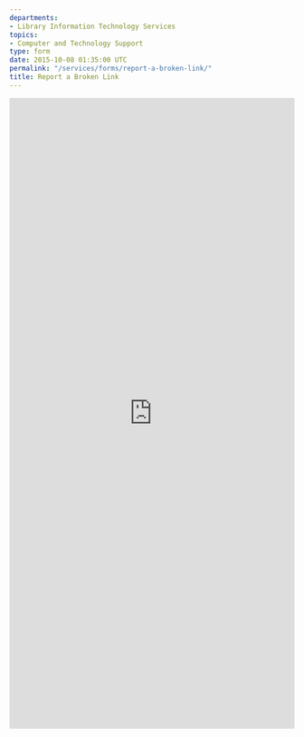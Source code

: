 ```yaml
---
departments:
- Library Information Technology Services
topics:
- Computer and Technology Support
type: form
date: 2015-10-08 01:35:00 UTC
permalink: "/services/forms/report-a-broken-link/"
title: Report a Broken Link
---
```


<iframe style="margin: 0; padding: 0; border: none; width: 100%; min-height: 1112px;" src="https://nyu.qualtrics.com/SE/?SID=SV_8AnbZWUryVfpWXH"> </iframe>